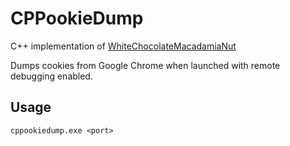 # CPPookieDump
C++ implementation of [WhiteChocolateMacadamiaNut](https://github.com/slyd0g/WhiteChocolateMacademiaNut)

Dumps cookies from Google Chrome when launched with remote debugging enabled.

## Usage
`cppookiedump.exe <port>` 
